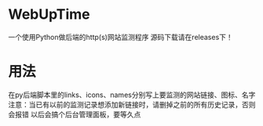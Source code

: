 # WebUpTime
一个使用Python做后端的http(s)网站监测程序
源码下载请在releases下！
# 用法
在py后端脚本里的links、icons、names分别写上要监测的网站链接、图标、名字
注意：当已有以前的监测记录想添加新链接时，请删掉之前的所有历史记录，否则会报错
以后会搞个后台管理面板，要等久点

